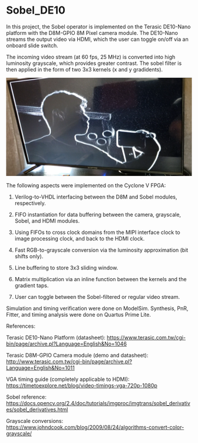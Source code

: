 # Sobel_DE10

In this project, the Sobel operator is implemented on the Terasic DE10-Nano platform with the D8M-GPIO 8M Pixel camera module. The DE10-Nano streams the output video via HDMI, which the user can toggle on/off via an onboard slide switch.

The incoming video stream (at 60 fps, 25 MHz) is converted into high luminosity grayscale, which provides greater contrast. The sobel filter is then applied in the form of two 3x3 kernels (x and y gradidents). 

![Sobel Sample](https://github.com/grant4001/Sobel_DE10/blob/master/images/sobel_cap.PNG)


The following aspects were implemented on the Cyclone V FPGA:

1. Verilog-to-VHDL interfacing between the D8M and Sobel modules, respectively.

2. FIFO instantiation for data buffering between the camera, grayscale, Sobel, and HDMI modules.

3. Using FIFOs to cross clock domains from the MIPI interface clock to image processing clock, and back to the HDMI clock.

4. Fast RGB-to-grayscale conversion via the luminosity approximation (bit shifts only).

5. Line buffering to store 3x3 sliding window.

6. Matrix multiplication via an inline function between the kernels and the gradient taps.

7. User can toggle between the Sobel-filtered or regular video stream.

Simulation and timing verification were done on ModelSim. Synthesis, PnR, Fitter, and timing analysis were done on Quartus Prime Lite.

References:

Terasic DE10-Nano Platform (datasheet): https://www.terasic.com.tw/cgi-bin/page/archive.pl?Language=English&No=1046

Terasic D8M-GPIO Camera module (demo and datasheet): http://www.terasic.com.tw/cgi-bin/page/archive.pl?Language=English&No=1011

VGA timing guide (completely applicable to HDMI): https://timetoexplore.net/blog/video-timings-vga-720p-1080p

Sobel reference: https://docs.opencv.org/2.4/doc/tutorials/imgproc/imgtrans/sobel_derivatives/sobel_derivatives.html

Grayscale conversions: https://www.johndcook.com/blog/2009/08/24/algorithms-convert-color-grayscale/


